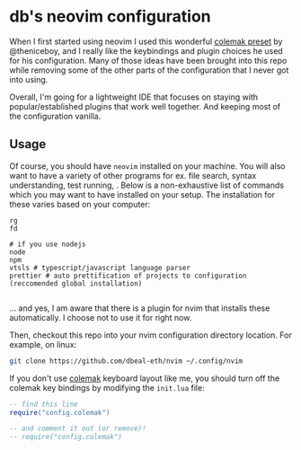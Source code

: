 # db's neovim configuration

When I first started using neovim I used this wonderful [colemak preset]() by @theniceboy, and I really like the keybindings and plugin choices he used for his configuration. Many of those ideas have been brought into this repo while removing some of the other parts of the configuration that I never got into using.

Overall, I'm going for a lightweight IDE that focuses on staying with popular/established plugins that work well together. And keeping most of the configuration vanilla.

## Usage

Of course, you should have `neovim` installed on your machine. You will also want to have a variety of other programs for ex. file search, syntax understanding, test running, . Below is a non-exhaustive list of commands which you may want to have installed on your setup. The installation for these varies based on your computer:

```
rg
fd

# if you use nodejs
node
npm
vtsls # typescript/javascript language parser
prettier # auto prettification of projects to configuration (reccomended global installation)


```

... and yes, I am aware that there is a plugin for nvim that installs these automatically. I choose not to use it for right now.

Then, checkout this repo into your nvim configuration directory location. For example, on linux:

```bash
git clone https://github.com/dbeal-eth/nvim ~/.config/nvim
```

If you don't use [colemak](https://colemak.com/) keyboard layout like me, you should turn off the colemak key bindings by modifying the `init.lua` file:

```lua
-- find this line
require("config.colemak")

-- and comment it out (or remove)!
-- require("config.colemak")

```
